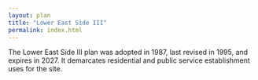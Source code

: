 ```yaml
---
layout: plan
title: "Lower East Side III"
permalink: index.html
---
```


The Lower East Side III plan was adopted in 1987, last revised in 1995, and expires in 2027. It demarcates residential and public service establishment uses for the site.